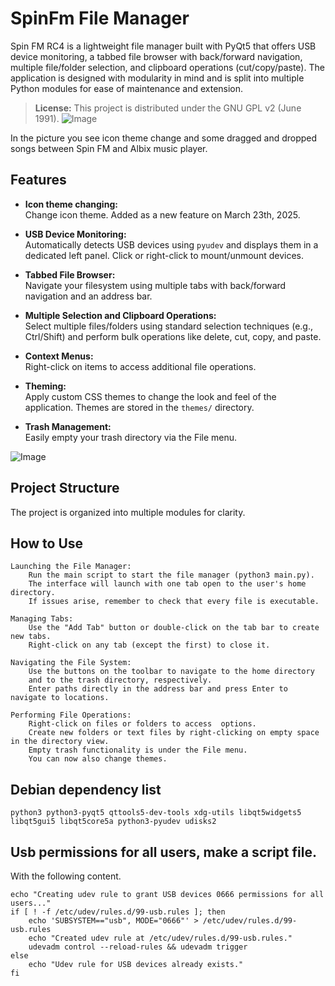 # SpinFm File Manager

Spin FM RC4 is a lightweight file manager built with PyQt5 that offers USB device monitoring, a tabbed file browser with back/forward navigation, multiple file/folder selection, and clipboard operations (cut/copy/paste). The application is designed with modularity in mind and is split into multiple Python modules for ease of maintenance and extension.

> **License:** This project is distributed under the GNU GPL v2 (June 1991).
![Image](https://github.com/user-attachments/assets/ac66c7b9-c4aa-4351-9928-6f4d6481c7af)

In the picture you see icon theme change and some dragged and dropped songs between Spin FM and Albix music player.

## Features

- **Icon theme changing:**  
  Change icon theme. Added as a new feature on March 23th, 2025.

- **USB Device Monitoring:**  
  Automatically detects USB devices using `pyudev` and displays them in a dedicated left panel. Click or right-click to mount/unmount devices.

- **Tabbed File Browser:**  
  Navigate your filesystem using multiple tabs with back/forward navigation and an address bar.

- **Multiple Selection and Clipboard Operations:**  
  Select multiple files/folders using standard selection techniques (e.g., Ctrl/Shift) and perform bulk operations like delete, cut, copy, and paste.

- **Context Menus:**  
  Right-click on items to access additional file operations.

- **Theming:**  
  Apply custom CSS themes to change the look and feel of the application. Themes are stored in the `themes/` directory.

- **Trash Management:**  
  Easily empty your trash directory via the File menu.

![Image](https://github.com/user-attachments/assets/2830285d-8c6e-4139-ab98-599d02cd7be5)

## Project Structure

The project is organized into multiple modules for clarity.

## How to Use

    Launching the File Manager:
        Run the main script to start the file manager (python3 main.py).
        The interface will launch with one tab open to the user's home directory.
        If issues arise, remember to check that every file is executable.

    Managing Tabs:
        Use the "Add Tab" button or double-click on the tab bar to create new tabs.
        Right-click on any tab (except the first) to close it.

    Navigating the File System:
        Use the buttons on the toolbar to navigate to the home directory 
        and to the trash directory, respectively.
        Enter paths directly in the address bar and press Enter to navigate to locations.

    Performing File Operations:
        Right-click on files or folders to access  options.
        Create new folders or text files by right-clicking on empty space in the directory view.
        Empty trash functionality is under the File menu.
        You can now also change themes.

## Debian dependency list

    python3 python3-pyqt5 qttools5-dev-tools xdg-utils libqt5widgets5 libqt5gui5 libqt5core5a python3-pyudev udisks2


## Usb permissions for all users, make a script file.

With the following content.

    echo "Creating udev rule to grant USB devices 0666 permissions for all users..."
    if [ ! -f /etc/udev/rules.d/99-usb.rules ]; then
        echo 'SUBSYSTEM=="usb", MODE="0666"' > /etc/udev/rules.d/99-usb.rules
        echo "Created udev rule at /etc/udev/rules.d/99-usb.rules."
        udevadm control --reload-rules && udevadm trigger
    else
        echo "Udev rule for USB devices already exists."
    fi
